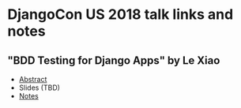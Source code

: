 # DjangoCon US 2018 talk links and notes

## "BDD Testing for Django Apps" by Le Xiao

* [Abstract](https://2018.djangocon.us/talk/bdd-behavior-driven-development-testing/)
* Slides (TBD)
* [Notes](./bdd-testing-for-django-apps.md)
